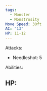 ```yaml
---
tags:
  - Monster
  - Monstrosity
Move Speed: 30ft
AC: "13"
HP: 11-12
---
```

Attacks:
- Needleshot: 5

Abilities:

HP:
- 